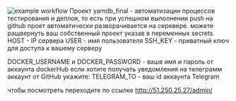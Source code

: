 ![example workflow](https://github.com/GEORGELIZGIN/yamdb_final/actions/workflows/yamdb_workflow/badge.svg)
Проект yamdb_final - автоматизации процессов тестирования и деплоя,
то есть при успешном выполнении push на github
проет автоматически разворачивается на серевере.
можете ращвернуть ваш собственный проект указав
в переменных secrets
HOST - IP сервера
USER - имя пользователя
SSH_KEY - приватный ключ для доступа к вашему серверу

DOCKER_USERNAME и DOCKER_PASSWORD - ваше имя и пароль от аккаунта dockerHub
если хотите получать уведомления на телеграмм аккаунт от GitHub укажите:
TELEGRAM_TO - ваш id аккаунта Telegram

чтобы посмотреть переходите по ссылке http://51.250.25.27/admin/

